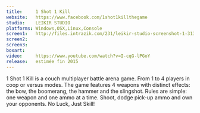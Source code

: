 ```yaml
---
title:     1 Shot 1 Kill
website:   https://www.facebook.com/1shot1killthegame
studio:    LEIKIR STUDIO
platforms: Windows,OSX,Linux,Console
screen1:   http://files.intrazik.com/231/leikir-studio-screenshot-1-3133-493-20150414-174802.jpg
screen2:   
screen3:   
boxart:    
video:     https://www.youtube.com/watch?v=I-cqG-lPGoY
release:   estimée fin 2015
---
```


1 Shot 1 Kill is a couch multiplayer battle arena game. From 1 to 4 players in coop or versus modes. The game features 4 weapons with distinct effects: the bow, the boomerang, the hammer and the slingshot. Rules are simple: one weapon and one ammo at a time. Shoot, dodge pick-up ammo and own your opponents. No Luck, Just Skill!